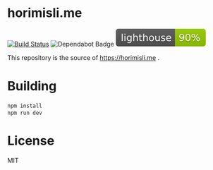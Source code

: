 # horimisli.me

[![Build Status](https://github.com/horimislime/horimisli.me/workflows/CI/badge.svg)](https://github.com/horimislime/horimisli.me) ![Dependabot Badge](https://api.dependabot.com/badges/status?host=github&repo=horimislime/horimisli.me) ![Lighthouse CI](.assets/lighthouse.svg)

This repository is the source of https://horimisli.me .

# Building

```
npm install
npm run dev
```

# License

MIT
